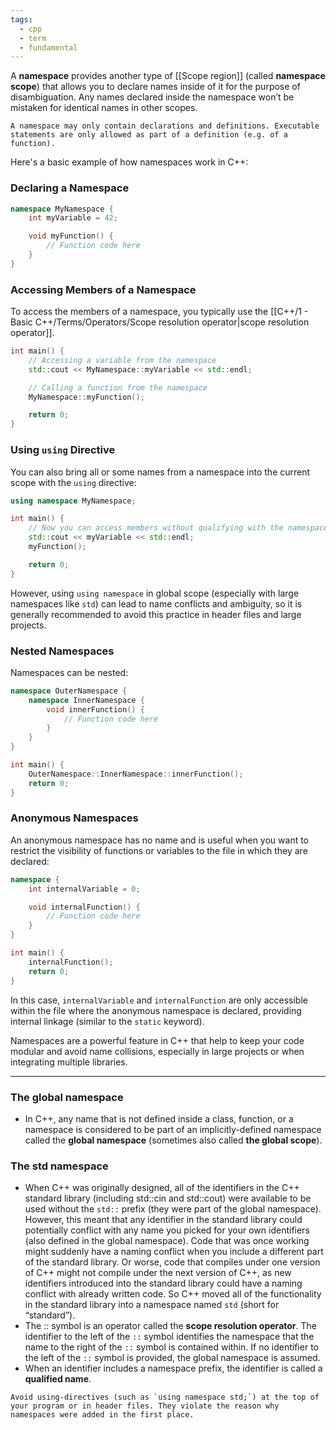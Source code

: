 ```yaml
---
tags:
  - cpp
  - term
  - fundamental
---
```


A **namespace** provides another type of [[Scope region]] (called **namespace scope**) that allows you to declare names inside of it for the purpose of disambiguation. Any names declared inside the namespace won’t be mistaken for identical names in other scopes.

```ad-note
A namespace may only contain declarations and definitions. Executable statements are only allowed as part of a definition (e.g. of a function).
```

Here's a basic example of how namespaces work in C++:

### Declaring a Namespace
```cpp
namespace MyNamespace {
    int myVariable = 42;

    void myFunction() {
        // Function code here
    }
}
```

### Accessing Members of a Namespace
To access the members of a namespace, you typically use the [[C++/1 - Basic C++/Terms/Operators/Scope resolution operator|scope resolution operator]].

```cpp
int main() {
    // Accessing a variable from the namespace
    std::cout << MyNamespace::myVariable << std::endl;

    // Calling a function from the namespace
    MyNamespace::myFunction();

    return 0;
}
```

### Using `using` Directive
You can also bring all or some names from a namespace into the current scope with the `using` directive:

```cpp
using namespace MyNamespace;

int main() {
    // Now you can access members without qualifying with the namespace name
    std::cout << myVariable << std::endl;
    myFunction();

    return 0;
}
```

However, using `using namespace` in global scope (especially with large namespaces like `std`) can lead to name conflicts and ambiguity, so it is generally recommended to avoid this practice in header files and large projects.

### Nested Namespaces
Namespaces can be nested:

```cpp
namespace OuterNamespace {
    namespace InnerNamespace {
        void innerFunction() {
            // Function code here
        }
    }
}

int main() {
    OuterNamespace::InnerNamespace::innerFunction();
    return 0;
}
```

### Anonymous Namespaces
An anonymous namespace has no name and is useful when you want to restrict the visibility of functions or variables to the file in which they are declared:

```cpp
namespace {
    int internalVariable = 0;

    void internalFunction() {
        // Function code here
    }
}

int main() {
    internalFunction();
    return 0;
}
```

In this case, `internalVariable` and `internalFunction` are only accessible within the file where the anonymous namespace is declared, providing internal linkage (similar to the `static` keyword).

Namespaces are a powerful feature in C++ that help to keep your code modular and avoid name collisions, especially in large projects or when integrating multiple libraries.

---

### The global namespace
- In C++, any name that is not defined inside a class, function, or a namespace is considered to be part of an implicitly-defined namespace called the **global namespace** (sometimes also called **the global scope**).

### The std namespace
- When C++ was originally designed, all of the identifiers in the C++ standard library (including std::cin and std::cout) were available to be used without the `std::` prefix (they were part of the global namespace). However, this meant that any identifier in the standard library could potentially conflict with any name you picked for your own identifiers (also defined in the global namespace). Code that was once working might suddenly have a naming conflict when you include a different part of the standard library. Or worse, code that compiles under one version of C++ might not compile under the next version of C++, as new identifiers introduced into the standard library could have a naming conflict with already written code. So C++ moved all of the functionality in the standard library into a namespace named `std` (short for “standard”).
- The :: symbol is an operator called the **scope resolution operator**. The identifier to the left of the `::` symbol identifies the namespace that the name to the right of the `::` symbol is contained within. If no identifier to the left of the `::` symbol is provided, the global namespace is assumed.
- When an identifier includes a namespace prefix, the identifier is called a **qualified name**.

```ad-warning
Avoid using-directives (such as `using namespace std;`) at the top of your program or in header files. They violate the reason why namespaces were added in the first place.
```